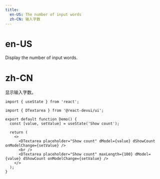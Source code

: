```yaml
---
title:
  en-US: The number of input words
  zh-CN: 输入字数
---
```


# en-US

Display the number of input words.

# zh-CN

显示输入字数。

```tsx
import { useState } from 'react';

import { DTextarea } from '@react-devui/ui';

export default function Demo() {
  const [value, setValue] = useState('Show count');

  return (
    <>
      <DTextarea placeholder="Show count" dModel={value} dShowCount onModelChange={setValue} />
      <br />
      <DTextarea placeholder="Show count" maxLength={100} dModel={value} dShowCount onModelChange={setValue} />
    </>
  );
}
```
